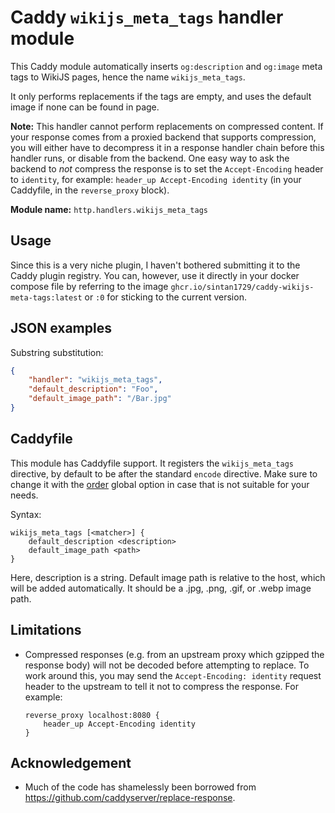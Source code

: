 Caddy `wikijs_meta_tags` handler module
=======================================

This Caddy module automatically inserts `og:description` and `og:image` meta tags to WikiJS pages, hence the name `wikijs_meta_tags`.

It only performs replacements if the tags are empty, and uses the default image if none can be found in page.

**Note:** This handler cannot perform replacements on compressed content. If your response comes from a proxied backend that supports compression,
you will either have to decompress it in a response handler chain before this handler runs, or disable from the backend. One easy way to ask the
backend to _not_ compress the response is to set the `Accept-Encoding` header to `identity`, for example: `header_up Accept-Encoding identity`
(in your Caddyfile, in the `reverse_proxy` block).

**Module name:** `http.handlers.wikijs_meta_tags`

## Usage

Since this is a very niche plugin, I haven't bothered submitting it to the Caddy plugin registry. You can, however, use it directly in your
docker compose file by referring to the image `ghcr.io/sintan1729/caddy-wikijs-meta-tags:latest` or `:0` for sticking to the current version.


## JSON examples

Substring substitution:

```json
{
	"handler": "wikijs_meta_tags",
	"default_description": "Foo",
	"default_image_path": "/Bar.jpg"
}
```


## Caddyfile

This module has Caddyfile support. It registers the `wikijs_meta_tags` directive, by default to be after the standard `encode` directive.
Make sure to change it with the [order](https://caddyserver.com/docs/caddyfile/directives#directive-order) global option in case that is not
suitable for your needs.

Syntax:

```
wikijs_meta_tags [<matcher>] {
	default_description <description>
	default_image_path <path>
}
```

Here, description is a string. Default image path is relative to the host, which will be added automatically. It should be a .jpg, .png, .gif, or .webp
image path.


## Limitations

- Compressed responses (e.g. from an upstream proxy which gzipped the response body) will not be decoded before attempting to replace. To work around
this, you may send the `Accept-Encoding: identity` request header to the upstream to tell it not to compress the response. For example:

      reverse_proxy localhost:8080 {
          header_up Accept-Encoding identity
      }

## Acknowledgement
- Much of the code has shamelessly been borrowed from https://github.com/caddyserver/replace-response.
